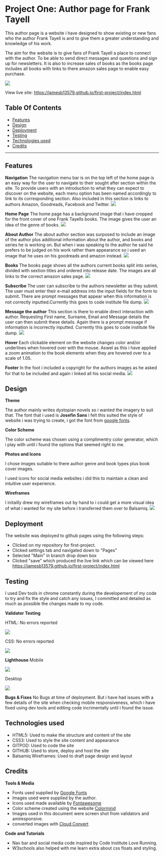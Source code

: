 # Project One: Author page for Frank Tayell

This author page is a website i have designed to show existing or new fans who the author Frank Tayell is and to give them a greater understanding and knowledge of his work.

The aim for the website is to give fans of Frank Tayell a place to connect with the author. To be able to send direct messages and questions and sign up for newsletters. It is also to increase sales of books as the books page includes all books with links to there amazon sales page to enable easy purchase.


![](assets/readme-images/amiresponsive.png)

View live site: https://jamesb13579.github.io/first-project/index.html

## Table Of Contents
  * [Features](#features)
  * [Design](#design)
  * [Deployment](#deployment)
  * [Testing](#testing)
  * [Technologies used](#technologies-used)
  * [Credits](#credits)
---
## Features

__Navigation__
The navigation menu bar is on the top left of the home page is an easy way for the user to navigate to their sought after section within the site. To provide users with an introduction to what they can expect to discover on the website, each menu option has been named accordingly to link to its corresponding section. Also included in this section is links to authors Amazon, Goodreads, Facebook and Twitter.
![](assets/images/)


__Home Page__
The home page has a background image that i have cropped for the front cover of one Frank Tayells books. The image gives the user an idea of the genre of books.
![](assets/images/)


__About Author__
The about author section was surposed to include an image of the author plus additional information about the author, and books and series he is working on. But when i was speaking to the author he said he prefers to be judged on his work rather tham appearance so i used an image that he uses on his goodreads and amazon instead.
![](assets/images/)

__Books__
The books page shows all the authors current books split into series, divided with sextion titles and ordered into release date. The images are all links to the correct amazon sales page.
![](assets/images/)

__Subscribe__
The user can subscribe to the authors newsletter as they submit. The user must enter their e-mail address into the input fields for the form to submit. There are prompt messages that appear when this information is not correctly inputted.Currently this goes to code institute file dump.
![](assets/images/)

__Message the author__
This section is there to enable direct interaction with author. Requesting First name, Surname, Email and Message details the user can then submit these details. Again there is a prompt message if information is incorrectly inputted. Currently this goes to code institute file dump.
![](assets/images/)

__Hover__
Each clickable element on the website changes color and/or underlines when hovered over with the mouse. Aswel as this i have applied a zoom animation to the book elements when they are hovered over to a scale of 1.05.

__Footer__
In the foot i included a copyright for the authors images as he asked for that to be included and again i linked all his social media.
![](assets/images/)


## Design
__Theme__

The author mainly writes dystopian novels so i wanted the imagery to suit that. The font that i used is __Josefin Sans__ i felt this suited the style of website i was trying to create, i got the font from [google fonts](https://https://fonts.google.com/).


__Color Scheme__

The color scheme was chosen using a complimentry color generator, which i play with until i found the options that seemed right to me.

__Photos and Icons__

I chose images suitable to there author genre and book types plus book cover images.

I used icons for social media websites i did this to maintain a clean and intuitive user experience.

__Wireframes__

I initailly drew my wireframes out by hand to i could get a more visual idea of what i wanted for my site before i transferred them over to Balsamiq.
![](assets/images/)

## Deployment

The website was deployed to github pages using the following steps:
- Clicked on my repository for first-project. 
- Clicked settings tab and navigated down to "Pages"
- Selected "Main" in branch drop down box
- Clicked "save" which produced the live link which can be viewed here https://jamesb13579.github.io/first-project/index.html

## Testing

I used Dev tools in chrome constantly during the developement of my code to try and fix the style and catch any issues, I committed and detailed as much as possible the changes made to my code. 

__Validator Testing__

HTML: No errors reported

![](assets/readme-images/html-validator.png)

CSS: No errors reported

![](assets/readme-images/css-validator.png)

__Lighthouse__
Mobile

![](assets/readme-images/lighthouse-mobile.png)

Desktop

![](assets/readme-images/lighthouse-desktop.png)

__Bugs & Fixes__
No Bugs at time of deployment.
But i have had issues with a  few details of the site when checking mobile responsiveness, which i have fixed using dev tools and editing code incrimentally until i found the issue.


## Technologies used

- HTML5: Used to make the structure and content of the site
- CSS3: Used to style the site content and appearance
- GITPOD: Used to code the site
- GITHUB: Used to store, deploy and host the site
- Balsamiq Wireframes: Used to draft page design and layout

## Credits

__Tools & Media__

- Fonts used supplied by [Google Fonts](https://https://fonts.google.com/)
- Images used were supplied by the author.
- Icons used made available by [Fontawesome](https://fontawesome.com)
- Color scheme created using the website [Colormind](http://colormind.io/)
- Images used in this document were screen shot from validators and amiresponsive.
- converted images with [Cloud Convert](https://cloudconvert.com/)

__Code and Tutorials__

- Nav bar and social media code inspired by Code Institute Love Running.
- W3schools also helped with me learn extra about css floats and styling.